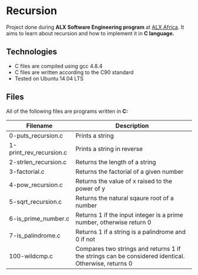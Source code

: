 # Recursion #
Project done during __ALX Software Engineering program__ at [ALX Africa](https://www.alxafrica.com/). It aims to learn about recursion and how to implement it in __C language.__

## Technologies ##
* C files are compiled using gcc 4.8.4
* C files are written according to the C90 standard
* Tested on Ubuntu 14.04 LTS
## Files ##
All of the following files are programs written in __C:__

Filename |	Description
---------|-----------
0-puts_recursion.c |	Prints a string
1-print_rev_recursion.c |	Prints a string in reverse
2-strlen_recursion.c |	Returns the length of a string
3-factorial.c |	Returns the factorial of a given number
4-pow_recursion.c |	Returns the value of x raised to the power of y
5-sqrt_recursion.c |	Returns the natural sqaure root of a number
6-is_prime_number.c |	Returns 1 if the input integer is a prime number, otherwise return 0
7-is_palindrome.c |	Returns 1 if a string is a palindrome and 0 if not
100-wildcmp.c |	Compares two strings and returns 1 if the strings can be considered identical. Otherwise, returns 0
